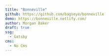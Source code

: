```yaml
---
title: "Bonneville"
github: https://github.com/bagseye/bonneville
demo: https://bonneville.netlify.com/
author: Morgan Baker
draft: true
ssg:
  - Gatsby
cms:
  - No Cms
---
```

